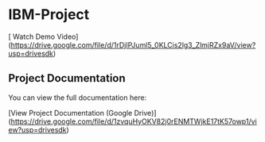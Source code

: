 # IBM-Project
[ Watch Demo Video]
(https://drive.google.com/file/d/1rDjIPJuml5_0KLCis2lg3_ZlmjRZx9aV/view?usp=drivesdk)
## Project Documentation

You can view the full documentation here:

[View Project Documentation (Google Drive)]
(https://drive.google.com/file/d/1zvquHyOKV82j0rENMTWjkE17tK57owp1/view?usp=drivesdk)
